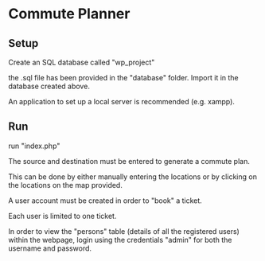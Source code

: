 # Commute Planner

## Setup

Create an SQL database called "wp_project"

the .sql file has been provided in the "database" folder. Import it in the database created above.

An application to set up a local server is recommended (e.g. xampp).

## Run

run "index.php"

The source and destination must be entered to generate a commute plan.

This can be done by either manually entering the locations or by clicking on the locations on the map provided.

A user account must be created in order to "book" a ticket.

Each user is limited to one ticket.

In order to view the "persons" table (details of all the registered users) within the webpage, login using the credentials "admin" for both the username and password.


